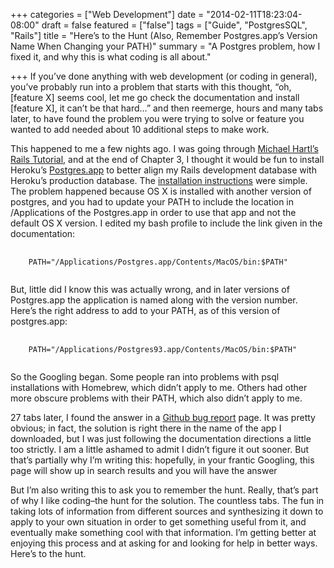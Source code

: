 +++
categories = ["Web Development"]
date = "2014-02-11T18:23:04-08:00"
draft = false
featured = ["false"]
tags = ["Guide", "PostgresSQL", "Rails"]
title = "Here’s to the Hunt (Also, Remember Postgres.app’s Version Name When Changing your PATH)"
summary = "A Postgres problem, how I fixed it, and why this is what coding is all about."

+++
If you’ve done anything with web development (or coding in general), you’ve probably run into a problem that starts with this thought, “oh, [feature X] seems cool, let me go check the documentation and install [feature X], it can’t be that hard…” and then reemerge, hours and many tabs later, to have found the problem you were trying to solve or feature you wanted to add needed about 10 additional steps to make work.

This happened to me a few nights ago. I was going through [Michael Hartl’s Rails Tutorial](http://ruby.railstutorial.org/), and at the end of Chapter 3, I thought it would be fun to install Heroku’s [Postgres.app](http://postgresapp.com/) to better align my Rails development database with Heroku’s production database. The [installation instructions](http://postgresapp.com/documentation) were simple. The problem happened because OS X is installed with another version of postgres, and you had to update your PATH to include the location in /Applications of the Postgres.app in order to use that app and not the default OS X version. I edited my bash profile to include the link given in the documentation:  

<pre class="language-bash">
  <code class="language-bash">
    PATH="/Applications/Postgres.app/Contents/MacOS/bin:$PATH"
  </code>
</pre>

But, little did I know this was actually wrong, and in later versions of Postgres.app the application is named along with the version number. Here’s the right address to add to your PATH, as of this version of postgres.app:

<pre class="language-bash">
  <code class="language-bash">
    PATH="/Applications/Postgres93.app/Contents/MacOS/bin:$PATH"
  </code>
</pre>

So the Googling began. Some people ran into problems with psql installations with Homebrew, which didn’t apply to me. Others had other more obscure problems with their PATH, which also didn’t apply to me.

27 tabs later, I found the answer in a [Github bug report](https://github.com/PostgresApp/PostgresApp/issues/137#issuecomment-27281773) page. It was pretty obvious; in fact, the solution is right there in the name of the app I downloaded, but I was just following the documentation directions a little too strictly. I am a little ashamed to admit I didn’t figure it out sooner. But that’s partially why I’m writing this: hopefully, in your frantic Googling, this page will show up in search results and you will have the answer

But I’m also writing this to ask you to remember the hunt. Really, that’s part of why I like coding–the hunt for the solution. The countless tabs. The fun in taking lots of information from different sources and synthesizing it down to apply to your own situation in order to get something useful from it, and eventually make something cool with that information. I’m getting better at enjoying this process and at asking for and looking for help in better ways. Here’s to the hunt.
